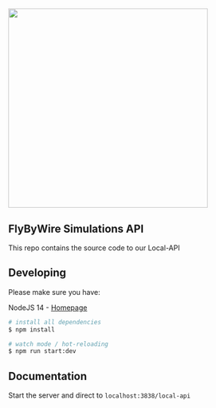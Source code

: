 # <img src="https://raw.githubusercontent.com/flybywiresim/fbw-branding/master/svg/FBW-Logo.svg" placeholder="FlyByWire" width="400"/>

## FlyByWire Simulations API

This repo contains the source code to our Local-API

## Developing

Please make sure you have:

NodeJS 14 - [Homepage](https://nodejs.org/en/)

```bash
# install all dependencies
$ npm install

# watch mode / hot-reloading
$ npm run start:dev
```

## Documentation
Start the server and direct to `localhost:3838/local-api`
